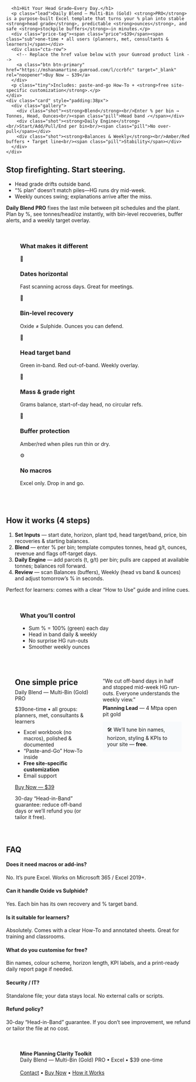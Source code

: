       <h1>Hit Your Head Grade—Every Day.</h1>
      <p class="lead">Daily Blend — Multi-Bin (Gold) <strong>PRO</strong> is a purpose-built Excel template that turns your % plan into stable <strong>head grade</strong>, predictable <strong>ounces</strong>, and safe <strong>stockpile buffers</strong>—in minutes.</p>
      <div class="price-tag"><span class="price">$39</span><span class="sub">one-time • all users (planners, met, consultants & learners)</span></div>
      <div class="cta-row">
        <!-- Replace the href value below with your Gumroad product link -->
        <a class="btn btn-primary" href="https://mshanamartine.gumroad.com/l/ccrbfc" target="_blank" rel="noopener">Buy Now — $39</a>
      </div>
      <p class="tiny">Includes: paste-and-go How-To + <strong>free site-specific customization</strong>.</p>
    </div>
    <div class="card" style="padding:38px">
      <div class="gallery">
        <div class="shot"><strong>Blend</strong><br/>Enter % per bin → Tonnes, Head, Ounces<br/><span class="pill">Head band ✓</span></div>
        <div class="shot"><strong>Daily Engine</strong><br/>Start/Add/Pull/End per bin<br/><span class="pill">No over-pull</span></div>
        <div class="shot"><strong>Balances & Weekly</strong><br/>Amber/Red buffers • Target line<br/><span class="pill">Stability</span></div>
      </div>
    </div>
  </div>
</header>

<section class="section">
  <div class="container grid-2">
    <div>
      <h2>Stop firefighting. Start steering.</h2>
      <ul class="clean">
        <li>Head grade drifts outside band.</li>
        <li>“% plan” doesn’t match piles—HG runs dry mid-week.</li>
        <li>Weekly ounces swing; explanations arrive after the miss.</li>
      </ul>
      <p><strong>Daily Blend PRO</strong> fixes the last mile between pit schedules and the plant. Plan by %, see tonnes/head/oz instantly, with bin-level recoveries, buffer alerts, and a weekly target overlay.</p>
    </div>
    <div class="card" style="padding:38px">
      <h3 style="margin-top:0">What makes it different</h3>
      <div class="features">
        <div class="feat"><span class="emoji">📅</span><h3>Dates horizontal</h3><p>Fast scanning across days. Great for meetings.</p></div>
        <div class="feat"><span class="emoji">🧪</span><h3>Bin-level recovery</h3><p>Oxide ≠ Sulphide. Ounces you can defend.</p></div>
        <div class="feat"><span class="emoji">🎯</span><h3>Head target band</h3><p>Green in-band. Red out-of-band. Weekly overlay.</p></div>
        <div class="feat"><span class="emoji">🧮</span><h3>Mass & grade right</h3><p>Grams balance, start-of-day head, no circular refs.</p></div>
        <div class="feat"><span class="emoji">🧱</span><h3>Buffer protection</h3><p>Amber/red when piles run thin or dry.</p></div>
        <div class="feat"><span class="emoji">⚙️</span><h3>No macros</h3><p>Excel only. Drop in and go.</p></div>
      </div>
    </div>
  </div>
</section>

<section class="section" id="how">
  <div class="container">
    <h2>How it works (4 steps)</h2>
    <div class="grid-2">
      <div>
        <ol class="clean">
          <li><strong>Set Inputs</strong> — start date, horizon, plant tpd, head target/band, price, bin recoveries & starting balances.</li>
          <li><strong>Blend</strong> — enter % per bin; template computes tonnes, head g/t, ounces, revenue and flags off-target days.</li>
          <li><strong>Daily Engine</strong> — add parcels (t, g/t) per bin; pulls are capped at available tonnes; balances roll forward.</li>
          <li><strong>Review</strong> — scan Balances (buffers), Weekly (head vs band & ounces) and adjust tomorrow’s % in seconds.</li>
        </ol>
        <p class="tiny">Perfect for learners: comes with a clear “How to Use” guide and inline cues.</p>
      </div>
      <div class="card" style="padding:38px">
        <h3 style="margin-top:0">What you’ll control</h3>
        <ul class="clean">
          <li>Sum % = 100% (green) each day</li>
          <li>Head in band daily & weekly</li>
          <li>No surprise HG run-outs</li>
          <li>Smoother weekly ounces</li>
        </ul>
      </div>
    </div>
  </div>
</section>

<section class="section" id="buy">
  <div class="container">
    <div class="card" style="padding:24px; display:grid; grid-template-columns:1fr 1fr; gap:24px">
      <div>
        <h2 style="margin:0 0 6px">One simple price</h2>
        <p class="lead" style="margin:0 0 12px">Daily Blend — Multi-Bin (Gold) PRO</p>
        <div class="price-tag"><span class="price">$39</span><span class="sub">one-time • all groups: planners, met, consultants & learners</span></div>
        <ul class="clean" style="margin-top:12px">
          <li>Excel workbook (no macros), polished & documented</li>
          <li>“Paste-and-Go” How-To inside</li>
          <li><strong>Free site-specific customization</strong></li>
          <li>Email support</li>
        </ul>
        <div class="cta-row">
          <!-- Replace the href value with your Gumroad product link -->
          <a class="btn btn-primary" href="https://mshanamartine.gumroad.com/l/ccrbfc" target="_blank" rel="noopener">Buy Now — $39</a>
        </div>
        <p class="tiny">30-day “Head-in-Band” guarantee: reduce off-band days or we’ll refund you (or tailor it free).</p>
      </div>
      <div>
        <div class="test">
          <p style="margin:0 0 6px">“We cut off-band days in half and stopped mid-week HG run-outs. Everyone understands the weekly view.”</p>
          <p style="margin:0"><strong>Planning Lead</strong> — 4 Mtpa open pit gold</p>
        </div>
        <div class="card" style="padding:12px;margin-top:12px;background:#f8fafc;border-color:#e2e8f0">
          <p style="margin:0"><span class="emoji">🛠️</span> We’ll tune bin names, horizon, styling & KPIs to your site — <strong>free</strong>.</p>
        </div>
      </div>
    </div>
  </div>
</section>

<section class="section">
  <div class="container">
    <h2>FAQ</h2>
    <div class="faq">
      <div class="q"><h4>Does it need macros or add-ins?</h4><p>No. It’s pure Excel. Works on Microsoft 365 / Excel 2019+.</p></div>
      <div class="q"><h4>Can it handle Oxide vs Sulphide?</h4><p>Yes. Each bin has its own recovery and % target band.</p></div>
      <div class="q"><h4>Is it suitable for learners?</h4><p>Absolutely. Comes with a clear How-To and annotated sheets. Great for training and classrooms.</p></div>
      <div class="q"><h4>What do you customise for free?</h4><p>Bin names, colour scheme, horizon length, KPI labels, and a print-ready daily report page if needed.</p></div>
      <div class="q"><h4>Security / IT?</h4><p>Standalone file; your data stays local. No external calls or scripts.</p></div>
      <div class="q"><h4>Refund policy?</h4><p>30-day “Head-in-Band” guarantee. If you don’t see improvement, we refund or tailor the file at no cost.</p></div>
    </div>
  </div>
</section>

<footer class="footer">
  <div class="container" style="padding:38px">
    <div style="display:flex;flex-wrap:wrap;gap:18px;align-items:center;justify-content:space-between">
      <div><strong>Mine Planning Clarity Toolkit</strong><br/>Daily Blend — Multi-Bin (Gold) PRO • Excel • $39 one-time</div>
      <div><a href="mailto:mshanamartine@gmail.com">Contact</a> • <a href="#buy">Buy Now</a> • <a href="#how">How it Works</a></div>
    </div>
  </div>
</footer>
</body>
